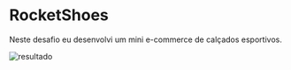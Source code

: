 # RocketShoes
Neste desafio eu desenvolvi um mini e-commerce de calçados esportivos.


![resultado](https://user-images.githubusercontent.com/119339630/204732115-d6e5525c-cc37-44b6-ac3c-d4b7325eb66f.png)
